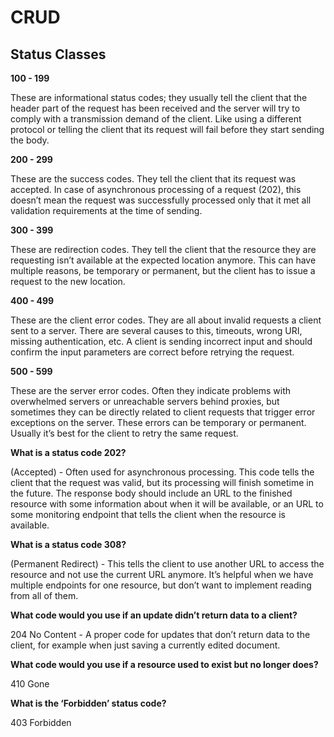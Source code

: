  # CRUD

 ## Status Classes

 **100 - 199**
  
  These are informational status codes; they usually tell the client that the header part of the request has been received and the server will try to comply with a transmission demand of the client. Like using a different protocol or telling the client that its request will fail before they start sending the body.

 **200 - 299**

 These are the success codes. They tell the client that its request was accepted. In case of asynchronous processing of a request (202), this doesn’t mean the request was successfully processed only that it met all validation requirements at the time of sending.


 **300 - 399**

 These are redirection codes. They tell the client that the resource they are requesting isn’t available at the expected location anymore. This can have multiple reasons, be temporary or permanent, but the client has to issue a request to the new location.

 **400 - 499**
 
 These are the client error codes. They are all about invalid requests a client sent to a server. There are several causes to this, timeouts, wrong URI, missing authentication, etc. A client is sending incorrect input and should confirm the input parameters are correct before retrying the request.


 **500 - 599**

 These are the server error codes. Often they indicate problems with overwhelmed servers or unreachable servers behind proxies, but sometimes they can be directly related to client requests that trigger error exceptions on the server. These errors can be temporary or permanent. Usually it’s best for the client to retry the same request.

 **What is a status code 202?**

 (Accepted) - Often used for asynchronous processing. This code tells the client that the request was valid, but its processing will finish sometime in the future. The response body should include an URL to the finished resource with some information about when it will be available, or an URL to some monitoring endpoint that tells the client when the resource is available.

 **What is a status code 308?**
 
 (Permanent Redirect) - This tells the client to use another URL to access the resource and not use the current URL anymore. It’s helpful when we have multiple endpoints for one resource, but don’t want to implement reading from all of them.

 **What code would you use if an update didn’t return data to a client?**

 204 No Content - A proper code for updates that don’t return data to the client, for example when just saving a currently edited document.

 **What code would you use if a resource used to exist but no longer does?**

 410 Gone 

 **What is the ‘Forbidden’ status code?**

 403 Forbidden


